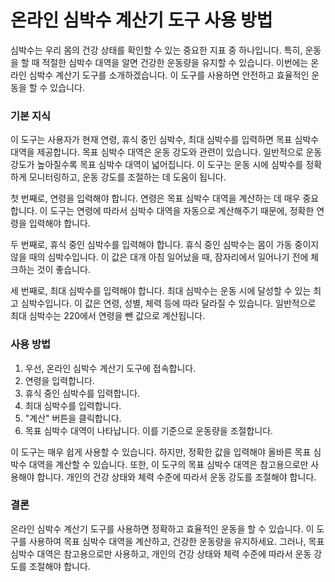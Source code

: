온라인 심박수 계산기 도구 사용 방법
====================

심박수는 우리 몸의 건강 상태를 확인할 수 있는 중요한 지표 중 하나입니다. 특히, 운동을 할 때 적절한 심박수 대역을 알면 건강한 운동량을 유지할 수 있습니다. 이번에는 온라인 심박수 계산기 도구를 소개하겠습니다. 이 도구를 사용하면 안전하고 효율적인 운동을 할 수 있습니다.

### 기본 지식

이 도구는 사용자가 현재 연령, 휴식 중인 심박수, 최대 심박수를 입력하면 목표 심박수 대역을 제공합니다. 목표 심박수 대역은 운동 강도와 관련이 있습니다. 일반적으로 운동 강도가 높아질수록 목표 심박수 대역이 넓어집니다. 이 도구는 운동 시에 심박수를 정확하게 모니터링하고, 운동 강도를 조절하는 데 도움이 됩니다.

첫 번째로, 연령을 입력해야 합니다. 연령은 목표 심박수 대역을 계산하는 데 매우 중요합니다. 이 도구는 연령에 따라서 심박수 대역을 자동으로 계산해주기 때문에, 정확한 연령을 입력해야 합니다.

두 번째로, 휴식 중인 심박수를 입력해야 합니다. 휴식 중인 심박수는 몸이 가동 중이지 않을 때의 심박수입니다. 이 값은 대개 아침 일어났을 때, 잠자리에서 일어나기 전에 체크하는 것이 좋습니다.

세 번째로, 최대 심박수를 입력해야 합니다. 최대 심박수는 운동 시에 달성할 수 있는 최고 심박수입니다. 이 값은 연령, 성별, 체력 등에 따라 달라질 수 있습니다. 일반적으로 최대 심박수는 220에서 연령을 뺀 값으로 계산됩니다.

### 사용 방법

1. 우선, 온라인 심박수 계산기 도구에 접속합니다.
2. 연령을 입력합니다.
3. 휴식 중인 심박수를 입력합니다.
4. 최대 심박수를 입력합니다.
5. "계산" 버튼을 클릭합니다.
6. 목표 심박수 대역이 나타납니다. 이를 기준으로 운동량을 조절합니다.

이 도구는 매우 쉽게 사용할 수 있습니다. 하지만, 정확한 값을 입력해야 올바른 목표 심박수 대역을 계산할 수 있습니다. 또한, 이 도구의 목표 심박수 대역은 참고용으로만 사용해야 합니다. 개인의 건강 상태와 체력 수준에 따라서 운동 강도를 조절해야 합니다.

### 결론

온라인 심박수 계산기 도구를 사용하면 정확하고 효율적인 운동을 할 수 있습니다. 이 도구를 사용하여 목표 심박수 대역을 계산하고, 건강한 운동량을 유지하세요. 그러나, 목표 심박수 대역은 참고용으로만 사용하고, 개인의 건강 상태와 체력 수준에 따라서 운동 강도를 조절해야 합니다.